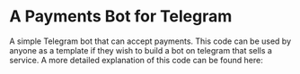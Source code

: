 # A Payments Bot for Telegram
A simple Telegram bot that can accept payments. This code can be used by anyone as a template if they wish to build a bot on telegram that sells a service. 
A more detailed explanation of this code can be found here: 
